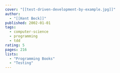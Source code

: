 ```yaml
---
cover: "[[test-driven-development-by-example.jpg]]"
author:
  - "[[Kent Beck]]"
published: 2002-01-01
tags:
  - computer-science
  - programming
  - tdd
rating: 5
pages: 216
lists:
  - "Programming Books"
  - "Testing"
---
```

